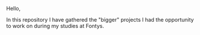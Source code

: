 Hello,

In this repository I have gathered the "bigger" projects I had the opportunity to work on during my studies at Fontys.
